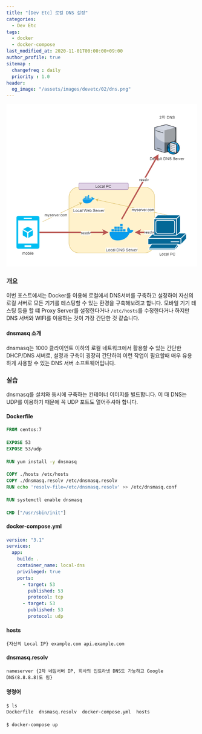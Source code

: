 ```yaml
---
title: "[Dev Etc] 로컬 DNS 설정"
categories: 
  - Dev Etc
tags:
  - docker
  - docker-compose
last_modified_at: 2020-11-01T00:00:00+09:00
author_profile: true
sitemap :
  changefreq : daily
  priority : 1.0
header:
  og_image: "/assets/images/devetc/02/dns.png"
---
```

![](/assets/images/devetc/02/dns.png)
### 개요
이번 포스트에서는 Docker를 이용해 로컬에서 DNS서버를 구축하고 설정하여 자신의 로컬 서버로 모든 기기를 테스팅할 수 있는 환경을 구축해보려고 합니다. 모바일 기기 테스팅 등을 할 떄 Proxy Server를 설정한다거나 `/etc/hosts`를 수정한다거나 하지만 DNS 서버와 WIFI를 이용하는 것이 가장 간단한 것 같습니다.

#### dnsmasq  소개
dnsmasq는 1000 클라이언트 이하의 로컬 네트워크에서 활용할 수 있는 간단한 DHCP/DNS 서버로, 설정과 구축이 굉장히 간단하여 이런 작업이 필요할때 매우 유용하게 사용할 수 있는 DNS 서버 소프트웨어입니다.


### 실습
dnsmasq를 설치와 동시에 구축하는 컨테이너 이미지를 빌드합니다. 이 때 DNS는 UDP를 이용하기 때문에 꼭 UDP 포트도 열어주셔야 합니다.

#### Dockerfile
```Dockerfile
FROM centos:7

EXPOSE 53
EXPOSE 53/udp

RUN yum install -y dnsmasq

COPY ./hosts /etc/hosts
COPY ./dnsmasq.resolv /etc/dnsmasq.resolv
RUN echo 'resolv-file=/etc/dnsmasq.resolv' >> /etc/dnsmasq.conf

RUN systemctl enable dnsmasq

CMD ["/usr/sbin/init"]
```

#### docker-compose.yml
```yaml
version: "3.1"
services:
  app:
    build: .
    container_name: local-dns
    privileged: true
    ports:
      - target: 53
        published: 53
        protocol: tcp
      - target: 53
        published: 53
        protocol: udp
```

#### hosts
```
{자신의 Local IP} example.com api.example.com
```

#### dnsmasq.resolv
```
nameserver {2차 네임서버 IP, 회사의 인트라넷 DNS도 가능하고 Google DNS(8.8.8.8)도 됨}
```

#### 명령어
```bash
$ ls
Dockerfile  dnsmasq.resolv  docker-compose.yml  hosts

$ docker-compose up
```